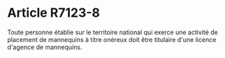 # Article R7123-8

Toute personne établie sur le territoire national qui exerce une activité de placement de mannequins à titre onéreux doit être titulaire d'une licence d'agence de mannequins.